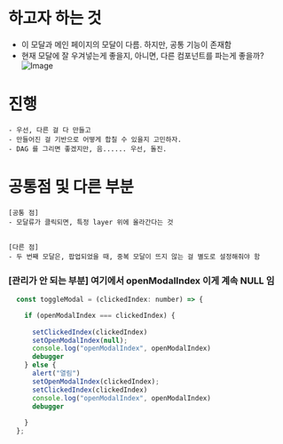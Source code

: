 

# 하고자 하는 것 
- 이 모달과 메인 페이지의 모달이 다름. 하지만, 공통 기능이 존재함 
- 현재 모달에 잘 우겨넣는게 좋을지, 아니면, 다른 컴포넌트를 파는게 좋을까? 
![Image](https://i.imgur.com/kn78uE0.png)



# 진행 
```
- 우선, 다른 걸 다 만들고 
- 만들어진 걸 기반으로 어떻게 합칠 수 있을지 고민하자. 
- DAG 를 그리면 좋겠지만, 음...... 우선, 돌진. 
```

# 공통점 및 다른 부분 
```
[공통 점]
- 모달류가 클릭되면, 특정 layer 위에 올라간다는 것


[다른 점]
- 두 번째 모달은, 팝업되었을 때, 중복 모달이 뜨지 않는 걸 별도로 설정해줘야 함 
```


### [관리가 안 되는 부분] 여기에서 openModalIndex 이게 계속 NULL 임 
```jsx
  const toggleModal = (clickedIndex: number) => {

    if (openModalIndex === clickedIndex) {
      
      setClickedIndex(clickedIndex)
      setOpenModalIndex(null);
      console.log("openModalIndex", openModalIndex)
      debugger
    } else {
      alert("열림")
      setOpenModalIndex(clickedIndex);
      setClickedIndex(clickedIndex)
      console.log("openModalIndex", openModalIndex)
      debugger
      
    }
  };
```